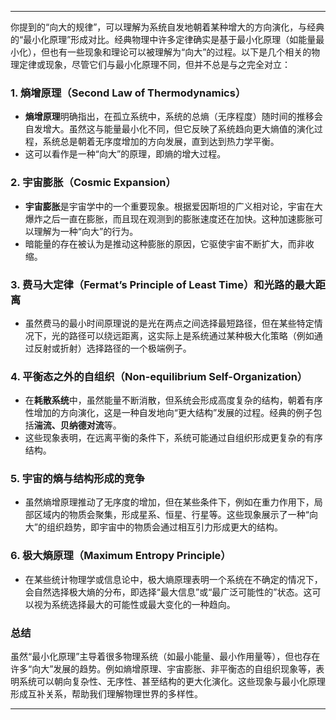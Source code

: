 
---

你提到的“向大的规律”，可以理解为系统自发地朝着某种增大的方向演化，与经典的“最小化原理”形成对比。经典物理中许多定律确实是基于最小化原理（如能量最小化），但也有一些现象和理论可以被理解为“向大”的过程。以下是几个相关的物理定律或现象，尽管它们与最小化原理不同，但并不总是与之完全对立：

### 1. **熵增原理（Second Law of Thermodynamics）**
   - **熵增原理**明确指出，在孤立系统中，系统的总熵（无序程度）随时间的推移会自发增大。虽然这与能量最小化不同，但它反映了系统趋向更大熵值的演化过程，系统总是朝着无序度增加的方向发展，直到达到热力学平衡。
   - 这可以看作是一种“向大”的原理，即熵的增大过程。

### 2. **宇宙膨胀（Cosmic Expansion）**
   - **宇宙膨胀**是宇宙学中的一个重要现象。根据爱因斯坦的广义相对论，宇宙在大爆炸之后一直在膨胀，而且现在观测到的膨胀速度还在加快。这种加速膨胀可以理解为一种“向大”的行为。
   - 暗能量的存在被认为是推动这种膨胀的原因，它驱使宇宙不断扩大，而非收缩。

### 3. **费马大定律（Fermat’s Principle of Least Time）和光路的最大距离**
   - 虽然费马的最小时间原理说的是光在两点之间选择最短路径，但在某些特定情况下，光的路径可以绕远距离，这实际上是系统通过某种极大化策略（例如通过反射或折射）选择路径的一个极端例子。

### 4. **平衡态之外的自组织（Non-equilibrium Self-Organization）**
   - 在**耗散系统**中，虽然能量不断消散，但系统会形成高度复杂的结构，朝着有序性增加的方向演化，这是一种自发地向“更大结构”发展的过程。经典的例子包括**湍流、贝纳德对流**等。
   - 这些现象表明，在远离平衡的条件下，系统可能通过自组织形成更复杂的有序结构。

### 5. **宇宙的熵与结构形成的竞争**
   - 虽然熵增原理推动了无序度的增加，但在某些条件下，例如在重力作用下，局部区域内的物质会聚集，形成星系、恒星、行星等。这些现象展示了一种“向大”的组织趋势，即宇宙中的物质会通过相互引力形成更大的结构。

### 6. **极大熵原理（Maximum Entropy Principle）**
   - 在某些统计物理学或信息论中，极大熵原理表明一个系统在不确定的情况下，会自然选择极大熵的分布，即选择“最大信息”或“最广泛可能性的”状态。这可以视为系统选择最大的可能性或最大变化的一种趋向。

### 总结
虽然“最小化原理”主导着很多物理系统（如最小能量、最小作用量等），但也存在许多“向大”发展的趋势。例如熵增原理、宇宙膨胀、非平衡态的自组织现象等，表明系统可以朝向复杂性、无序性、甚至结构的更大化演化。这些现象与最小化原理形成互补关系，帮助我们理解物理世界的多样性。

---




